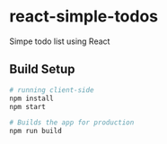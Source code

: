 # react-simple-todos

Simpe todo list using React

## Build Setup

``` bash
# running client-side
npm install
npm start

# Builds the app for production
npm run build

```
